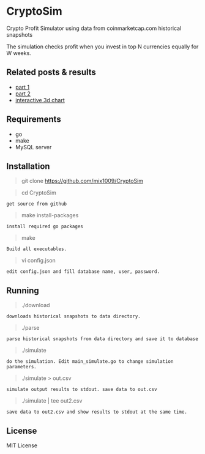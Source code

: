 # CryptoSim
Crypto Profit Simulator using data from coinmarketcap.com historical snapshots

The simulation checks profit when you invest in top N currencies equally for W weeks.


Related posts & results
-----------------------
* [part 1](https://steemit.com/cryptocurrency/@mix1009/project-crypto-investing-profit-simulation-from-historical-data-1)
* [part 2](https://steemit.com/cryptocurrency/@mix1009/project-crypto-investing-profit-simulation-from-historical-data-2)
* [interactive 3d chart](https://mix1009.com/crypto/simulation)

Requirements
------------
* go
* make
* MySQL server

Installation
------------
> git clone https://github.com/mix1009/CryptoSim

> cd CryptoSim

    get source from github

> make install-packages

    install required go packages

> make

    Build all executables.

> vi config.json

    edit config.json and fill database name, user, password.

Running
-------

> ./download

    downloads historical snapshots to data directory.

> ./parse

    parse historical snapshots from data directory and save it to database

> ./simulate

    do the simulation. Edit main_simulate.go to change simulation parameters.

> ./simulate > out.csv

    simulate output results to stdout. save data to out.csv

> ./simulate | tee out2.csv

    save data to out2.csv and show results to stdout at the same time.

License
-------
MIT License

